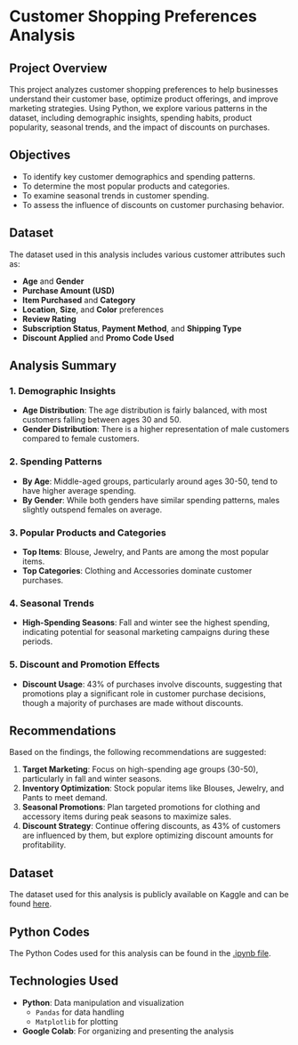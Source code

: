 # Customer Shopping Preferences Analysis

## Project Overview
This project analyzes customer shopping preferences to help businesses understand their customer base, optimize product offerings, and improve marketing strategies. Using Python, we explore various patterns in the dataset, including demographic insights, spending habits, product popularity, seasonal trends, and the impact of discounts on purchases.

## Objectives
- To identify key customer demographics and spending patterns.
- To determine the most popular products and categories.
- To examine seasonal trends in customer spending.
- To assess the influence of discounts on customer purchasing behavior.

## Dataset
The dataset used in this analysis includes various customer attributes such as:
- **Age** and **Gender**
- **Purchase Amount (USD)**
- **Item Purchased** and **Category**
- **Location**, **Size**, and **Color** preferences
- **Review Rating**
- **Subscription Status**, **Payment Method**, and **Shipping Type**
- **Discount Applied** and **Promo Code Used**

## Analysis Summary

### 1. Demographic Insights
- **Age Distribution**: The age distribution is fairly balanced, with most customers falling between ages 30 and 50.
- **Gender Distribution**: There is a higher representation of male customers compared to female customers.

### 2. Spending Patterns
- **By Age**: Middle-aged groups, particularly around ages 30-50, tend to have higher average spending.
- **By Gender**: While both genders have similar spending patterns, males slightly outspend females on average.

### 3. Popular Products and Categories
- **Top Items**: Blouse, Jewelry, and Pants are among the most popular items.
- **Top Categories**: Clothing and Accessories dominate customer purchases.

### 4. Seasonal Trends
- **High-Spending Seasons**: Fall and winter see the highest spending, indicating potential for seasonal marketing campaigns during these periods.

### 5. Discount and Promotion Effects
- **Discount Usage**: 43% of purchases involve discounts, suggesting that promotions play a significant role in customer purchase decisions, though a majority of purchases are made without discounts.

## Recommendations
Based on the findings, the following recommendations are suggested:
1. **Target Marketing**: Focus on high-spending age groups (30-50), particularly in fall and winter seasons.
2. **Inventory Optimization**: Stock popular items like Blouses, Jewelry, and Pants to meet demand.
3. **Seasonal Promotions**: Plan targeted promotions for clothing and accessory items during peak seasons to maximize sales.
4. **Discount Strategy**: Continue offering discounts, as 43% of customers are influenced by them, but explore optimizing discount amounts for profitability.

## Dataset
The dataset used for this analysis is publicly available on Kaggle and can be found [here](./shopping_trends.csv).

## Python Codes
The Python Codes used for this analysis can be found in the [.ipynb file](./EDA_Sales_Analytics.ipynb).

## Technologies Used
- **Python**: Data manipulation and visualization
  - `Pandas` for data handling
  - `Matplotlib` for plotting
- **Google Colab**: For organizing and presenting the analysis
